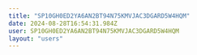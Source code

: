 ```yaml
---
title: "SP10GH0ED2YA6AN2BT94N75KMVJAC3DGARD5W4HQM"
date: 2024-08-28T16:54:31.984Z
user: SP10GH0ED2YA6AN2BT94N75KMVJAC3DGARD5W4HQM
layout: "users"
---
```

    